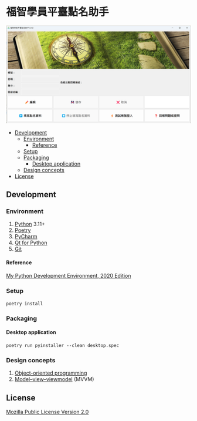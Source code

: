 # 福智學員平臺點名助手

![screenshot](assets/screenshot.png)

* [Development](#development)
  + [Environment](#environment)
    - [Reference](#reference)
  + [Setup](#setup)
  + [Packaging](#packaging)
    - [Desktop application](#desktop-application)
  + [Design concepts](#design-concepts)
* [License](#license)

## Development

### Environment

1. [Python](https://www.python.org/) 3.11+
2. [Poetry](https://python-poetry.org/)
3. [PyCharm](https://www.jetbrains.com/pycharm/)
4. [Qt for Python](https://www.qt.io/qt-for-python)
5. [Git](https://git-scm.com/)

#### Reference

[My Python Development Environment, 2020 Edition](https://jacobian.org/2019/nov/11/python-environment-2020/)

### Setup

```
poetry install
```

### Packaging

#### Desktop application

```
poetry run pyinstaller --clean desktop.spec
```

### Design concepts

1. [Object-oriented programming](https://en.wikipedia.org/wiki/Object-oriented_programming)
2. [Model–view–viewmodel](https://en.wikipedia.org/wiki/Model%E2%80%93view%E2%80%93viewmodel) (MVVM)

## License

[Mozilla Public License Version 2.0](https://www.mozilla.org/en-US/MPL/2.0/)

